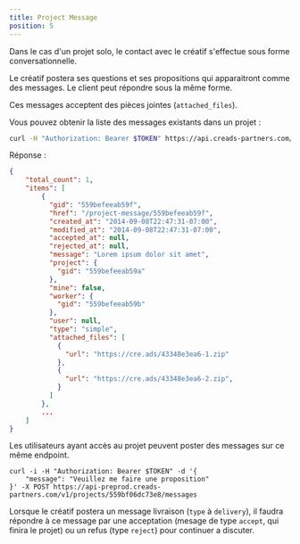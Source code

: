 ```yaml
---
title: Project Message
position: 5
---
```


Dans le cas d'un projet solo, le contact avec le créatif s'effectue sous forme conversationnelle.

Le créatif postera ses questions et ses propositions qui apparaitront comme des messages. Le client peut répondre sous la même forme.

Ces messages acceptent des pièces jointes (`attached_files`).

Vous pouvez obtenir la liste des messages existants dans un projet :

~~~ bash
curl -H "Authorization: Bearer $TOKEN" https://api.creads-partners.com/v1/projects/55c0d927cad5c/messages
~~~

Réponse :
~~~ json
{
    "total_count": 1,
    "items": [
        {
          "gid": "559befeeab59f",
          "href": "/project-message/559befeeab59f",
          "created_at": "2014-09-08T22:47:31-07:00",
          "modified_at": "2014-09-08T22:47:31-07:00",
          "accepted_at": null,
          "rejected_at": null,
          "message": "Lorem ipsum dolor sit amet",
          "project": {
            "gid": "559befeeab59a"
          },
          "mine": false,
          "worker": {
            "gid": "559befeeab59b"
          },
          "user": null,
          "type": "simple",
          "attached_files": [
            {
              "url": "https://cre.ads/43348e3ea6-1.zip"
            },
            {
              "url": "https://cre.ads/43348e3ea6-2.zip",
            }
          ]
        },
        ...
    ]
}
~~~

Les utilisateurs ayant accès au projet peuvent poster des messages sur ce même endpoint.

~~~
curl -i -H "Authorization: Bearer $TOKEN" -d '{
    "message": "Veuillez me faire une proposition"
}' -X POST https://api-preprod.creads-partners.com/v1/projects/559bf06dc73e8/messages
~~~

Lorsque le créatif postera un message livraison (`type` à `delivery`), il faudra répondre à ce message par une acceptation (mesage de type `accept`, qui finira le projet) ou un refus (type `reject`) pour continuer a discuter.
